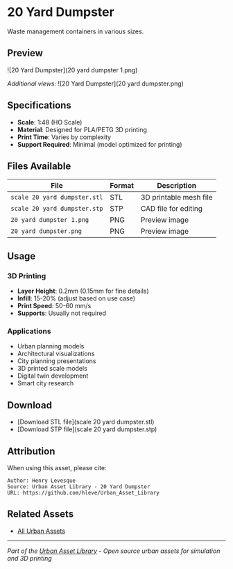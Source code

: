 # 20 Yard Dumpster

Waste management containers in various sizes.

## Preview

![20 Yard Dumpster](20 yard dumpster 1.png)

*Additional views:*
![20 Yard Dumpster](20 yard dumpster.png)

## Specifications

- **Scale**: 1:48 (HO Scale)
- **Material**: Designed for PLA/PETG 3D printing
- **Print Time**: Varies by complexity
- **Support Required**: Minimal (model optimized for printing)

## Files Available

| File | Format | Description |
|------|---------|-------------|
| `scale 20 yard dumpster.stl` | STL | 3D printable mesh file |
| `scale 20 yard dumpster.stp` | STP | CAD file for editing |
| `20 yard dumpster 1.png` | PNG | Preview image |
| `20 yard dumpster.png` | PNG | Preview image |

## Usage

### 3D Printing
- **Layer Height**: 0.2mm (0.15mm for fine details)
- **Infill**: 15-20% (adjust based on use case)
- **Print Speed**: 50-60 mm/s
- **Supports**: Usually not required

### Applications
- Urban planning models
- Architectural visualizations
- City planning presentations
- 3D printed scale models
- Digital twin development
- Smart city research

## Download

- [Download STL file](scale 20 yard dumpster.stl)
- [Download STP file](scale 20 yard dumpster.stp)

## Attribution

When using this asset, please cite:
```
Author: Henry Levesque
Source: Urban Asset Library - 20 Yard Dumpster
URL: https://github.com/hleve/Urban_Asset_Library
```

## Related Assets

- [All Urban Assets](../)
---

*Part of the [Urban Asset Library](../../../) - Open source urban assets for simulation and 3D printing*